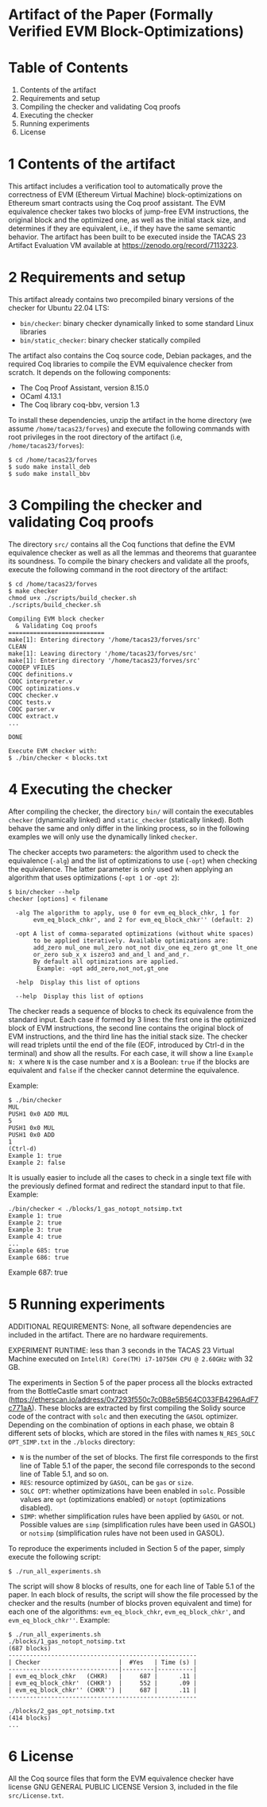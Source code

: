 Artifact of the Paper (Formally Verified EVM Block-Optimizations)
=================================================================


Table of Contents
=================
1. Contents of the artifact
2. Requirements and setup
3. Compiling the checker and validating Coq proofs
4. Executing the checker
5. Running experiments
6. License



1 Contents of the artifact
==========================
This artifact includes a verification tool to automatically prove the 
correctness of EVM (Ethereum Virtual Machine) block-optimizations on
Ethereum smart contracts using the Coq proof assistant. The EVM equivalence 
checker takes two blocks of jump-free EVM instructions, the original block and 
the optimized one, as well as the initial stack size, and determines if they are
equivalent, i.e., if they have the same semantic behavior. The artifact has been 
built to be executed inside the TACAS 23 Artifact Evaluation VM available at 
https://zenodo.org/record/7113223.



2 Requirements and setup
========================
This artifact already contains two precompiled binary versions of the checker
for Ubuntu 22.04 LTS: 

   * `bin/checker`: binary checker dynamically linked to some standard Linux 
                  libraries
   * `bin/static_checker`: binary checker statically compiled

The artifact also contains the Coq source code, Debian packages, and the
required Coq libraries to compile the EVM equivalence checker from scratch. It
depends on the following components:

   * The Coq Proof Assistant, version 8.15.0
   * OCaml 4.13.1
   * The Coq library coq-bbv, version 1.3

To install these dependencies, unzip the artifact in the home directory (we
assume `/home/tacas23/forves`) and execute the following commands with root
privileges in the root directory of the artifact (i.e, `/home/tacas23/forves`):

    $ cd /home/tacas23/forves
    $ sudo make install_deb
    $ sudo make install_bbv



3 Compiling the checker and validating Coq proofs
=================================================
The directory `src/` contains all the Coq functions that define the EVM equivalence
checker as well as all the lemmas and theorems that guarantee its soundness. To
compile the binary checkers and validate all the proofs, execute the following 
command in the root directory of the artifact:

    $ cd /home/tacas23/forves
    $ make checker
    chmod u+x ./scripts/build_checker.sh
    ./scripts/build_checker.sh
 
    Compiling EVM block checker
      & Validating Coq proofs  
    ===========================
    make[1]: Entering directory '/home/tacas23/forves/src'
    CLEAN
    make[1]: Leaving directory '/home/tacas23/forves/src'
    make[1]: Entering directory '/home/tacas23/forves/src'
    COQDEP VFILES
    COQC definitions.v
    COQC interpreter.v
    COQC optimizations.v
    COQC checker.v
    COQC tests.v
    COQC parser.v
    COQC extract.v
    ...
 
    DONE

    Execute EVM checker with:
    $ ./bin/checker < blocks.txt
  
  

4 Executing the checker
=======================
After compiling the checker, the directory `bin/` will contain the executables 
`checker` (dynamically linked) and `static_checker` (statically linked). Both
behave the same and only differ in the linking process, so in the following 
examples we will only use the dynamically linked `checker`.

The checker accepts two parameters: the algorithm used to check the equivalence
(`-alg`) and the list of optimizations to use (`-opt`) when checking the
equivalence. The latter parameter is only used when applying an algorithm that
uses optimizations (`-opt 1` or `-opt 2`):

    $ bin/checker --help
    checker [options] < filename

      -alg The algorithm to apply, use 0 for evm_eq_block_chkr, 1 for   
           evm_eq_block_chkr', and 2 for evm_eq_block_chkr'' (default: 2)

      -opt A list of comma-separated optimizations (without white spaces) 
           to be applied iteratively. Available optimizations are: 
           add_zero mul_one mul_zero not_not div_one eq_zero gt_one lt_one 
           or_zero sub_x_x iszero3 and_and_l and_and_r. 
           By default all optimizations are applied. 
	        Example: -opt add_zero,not_not,gt_one

      -help  Display this list of options

      --help  Display this list of options

The checker reads a sequence of blocks to check its equivalence from the 
standard input. Each case if formed by 3 lines: the first one is the 
optimized block of EVM instructions, the second line contains the original
block of EVM instructions, and the third line has the initial stack size. The
checker will read triplets until the end of the file (EOF, introduced by Ctrl-d
in the terminal) and show all the results. For each case, it will show a line 
`Example N: X` where `N` is the case number and `X` is a Boolean: `true` if
the blocks are equivalent and `false` if the checker cannot determine the 
equivalence.

Example:

    $ ./bin/checker
    MUL
    PUSH1 0x0 ADD MUL
    5
    PUSH1 0x0 MUL
    PUSH1 0x0 ADD
    1
    (Ctrl-d)
    Example 1: true
    Example 2: false

It is usually easier to include all the cases to check in a single text file
with the previously defined format and redirect the standard input to that file.
Example:

    ./bin/checker < ./blocks/1_gas_notopt_notsimp.txt
    Example 1: true
    Example 2: true
    Example 3: true
    Example 4: true
    ...
    Example 685: true
    Example 686: true
   Example 687: true



5 Running experiments
=====================
ADDITIONAL REQUIREMENTS: None, all software dependencies are included in the 
artifact. There are no hardware requirements.

EXPERIMENT RUNTIME: less than 3 seconds in the TACAS 23 Virtual Machine 
executed on `Intel(R) Core(TM) i7-10750H CPU @ 2.60GHz` with 32 GB.

The experiments in Section 5 of the paper process all the blocks extracted
from the BottleCastle smart contract (https://etherscan.io/address/0x7293f550c7c0B8e5B564C033FB4296AdF7c771aA). These blocks are extracted by
first compiling the Solidy source code of the contract with `solc` and 
then executing the `GASOL` optimizer. Depending on the combination of 
options in each phase, we obtain 8 different sets of blocks, which are
stored in the files with names `N_RES_SOLC OPT_SIMP.txt` in the `./blocks` directory:

   * `N` is the number of the set of blocks. The first file corresponds to
     the first line of Table 5.1 of the paper, the second file corresponds
     to the second line of Table 5.1, and so on.
   * `RES`: resource optimized by `GASOL`, can be `gas` or `size`.
   * `SOLC OPT`: whether optimizations have been enabled in `solc`. 
      Possible values are `opt` (optimizations enabled) or `notopt` 
      (optimizations disabled).
   * `SIMP`: whether simplification rules have been applied by `GASOL` or 
     not. Possible values are `simp` (simplification rules have been
     used in GASOL) or `notsimp` (simplification rules have not been used 
     in GASOL).

To reproduce the experiments included in Section 5 of the paper, simply execute
the following script:

    $ ./run_all_experiments.sh

The script will show 8 blocks of results, one for each line of Table 5.1 of the
paper. In each block of results, the script will show the file processed by the
checker and the results (number of blocks proven equivalent and time) for each
one of the algorithms: `evm_eq_block_chkr`, `evm_eq_block_chkr'`, and 
`evm_eq_block_chkr''`. Example:

    $ ./run_all_experiments.sh 
    ./blocks/1_gas_notopt_notsimp.txt
    (687 blocks)
    -----------------------------------------------------
    | Checker                      |  #Yes   | Time (s) |
    -------------------------------|---------|----------|
    | evm_eq_block_chkr   (CHKR)   |     687 |      .11 |
    | evm_eq_block_chkr'  (CHKR')  |     552 |      .09 |
    | evm_eq_block_chkr'' (CHKR'') |     687 |      .11 |
    -----------------------------------------------------
    
    ./blocks/2_gas_opt_notsimp.txt
    (414 blocks)
    ...




6 License
=========
All the Coq source files that form the EVM equivalence checker have license
GNU GENERAL PUBLIC LICENSE Version 3, included in the file `src/License.txt`.
